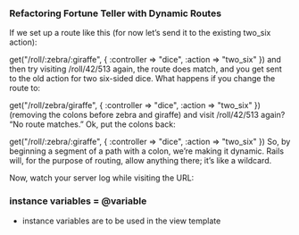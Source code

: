 ### Refactoring Fortune Teller with Dynamic Routes

If we set up a route like this (for now let’s send it to the existing two_six action):

get("/roll/:zebra/:giraffe", { :controller => "dice", :action => "two_six" })
and then try visiting /roll/42/513 again, the route does match, and you get sent to the old action for two six-sided dice. What happens if you change the route to:

get("/roll/zebra/giraffe", { :controller => "dice", :action => "two_six" })
(removing the colons before zebra and giraffe) and visit /roll/42/513 again? “No route matches.” Ok, put the colons back:

get("/roll/:zebra/:giraffe", { :controller => "dice", :action => "two_six" })
So, by beginning a segment of a path with a colon, we’re making it dynamic. Rails will, for the purpose of routing, allow anything there; it’s like a wildcard.

Now, watch your server log while visiting the URL:


### instance variables = @variable 
  - instance variables are to be used in the view template

  
